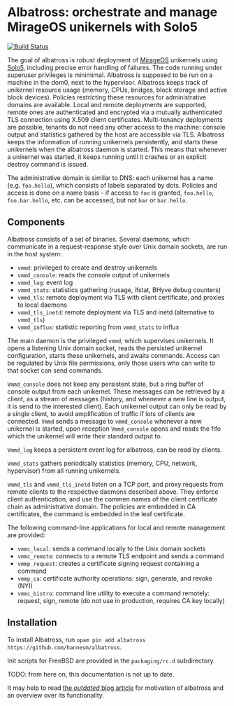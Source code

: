# Albatross: orchestrate and manage MirageOS unikernels with Solo5

[![Build Status](https://travis-ci.org/hannesm/albatross.svg?branch=master)](https://travis-ci.org/hannesm/albatross)

The goal of albatross is robust deployment of [MirageOS](https://mirage.io)
unikernels using [Solo5](https://github.com/solo5/solo5), including precise
error handling of failures. The code running under superuser privileges is
minimimal. Albatross is supposed to be run on a machine in the dom0, next to the
hypervisor. Albatross keeps track of unikernel resource usage (memory, CPUs,
bridges, block storage and active block devices). Policies restricting these
resources for administrative domains are available. Local and remote deployments
are supported, remote ones are authenticated and encrypted via a mutually
authenticated TLS connection using X.509 client certificates.  Multi-tenancy
deployments are possible, tenants do not need any other access to the machine:
console output and statistics gathered by the host are accessible via TLS.
Albatross keeps the information of running unikernels persistently, and starts
these unikernels when the albatross daemon is started. This means that whenever
a unikernel was started, it keeps running until it crashes or an explicit
destroy command is issued.

The administrative domain is similar to DNS: each unikernel has a name (e.g.
`foo.hello`), which consists of labels separated by dots. Policies and
access is done on a name basis - if access to `foo` is granted, `foo.hello`,
`foo.bar.hello`, etc. can be accessed, but not `bar` or `bar.hello`.

## Components

Albatross consists of a set of binaries. Several daemons, which communicate in a
request-response style over Unix domain sockets, are run in the host system:
- `vmmd`: privileged to create and destroy unikernels
- `vmmd_console`: reads the console output of unikernels
- `vmmd_log`: event log
- `vmmd_stats`: statistics gathering (rusage, ifstat, BHyve debug counters)
- `vmmd_tls`: remote deployment via TLS with client certificate, and proxies to local daemons
- `vmmd_tls_inetd`: remote deployment via TLS and inetd (alternative to `vmmd_tls`)
- `vmmd_influx`: statistic reporting from `vmmd_stats` to influx

The main daemon is the privileged `vmmd`, which supervises unikernels. It opens
a listening Unix domain socket, reads the persisted unikernel configuration,
starts these unikernels, and awaits commands. Access can be regulated by Unix
file permissions, only those users who can write to that socket can send
commands.

`Vmmd_console` does not keep any persistent state, but a ring buffer of console
output from each unikernel. These messages can be retrieved by a client, as a
stream of messages (history, and whenever a new line is output, it is send to
the interested client). Each unikernel output can only be read by a single
client, to avoid amplification of traffic if lots of clients are connected.
`Vmmd` sends a message to `vmmd_console` whenever a new unikernel is started,
upon reception `Vmmd_console` opens and reads the fifo which the unikernel will
write their standard output to.

`Vmmd_log` keeps a persistent event log for albatross, can be read by clients.

`Vmmd_stats` gathers periodically statistics (memory, CPU, network, hypervisor)
from all running unikernels.

`Vmmd_tls` and `vmmd_tls_inetd` listen on a TCP port, and proxy requests from
remote clients to the respective daemons described above. They enforce client
authentication, and use the commen names of the client certificate chain as
administrative domain. The policies are embedded in CA certificates, the command
is embedded in the leaf certificate.

The following command-line applications for local and remote management are provided:
- `vmmc_local`: sends a command locally to the Unix domain sockets
- `vmmc_remote`: connects to a remote TLS endpoint and sends a command
- `vmmp_request`: creates a certificate signing request containing a command
- `vmmp_ca`: certificate authority operations: sign, generate, and revoke (NYI)
- `vmmc_bistro`: command line utility to execute a command remotely: request, sign, remote (do not use in production, requires CA key locally)

## Installation

To install Albatross, run `opam pin add albatross
https://github.com/hannesm/albatross`.

Init scripts for FreeBSD are provided in the `packaging/rc.d` subdirectory.

TODO: from here on, this documentation is not up to date.

It may help to read [the _outdated_ blog article](https://hannes.nqsb.io/Posts/VMM)
for motivation of albatross and an overview over its functionality.
